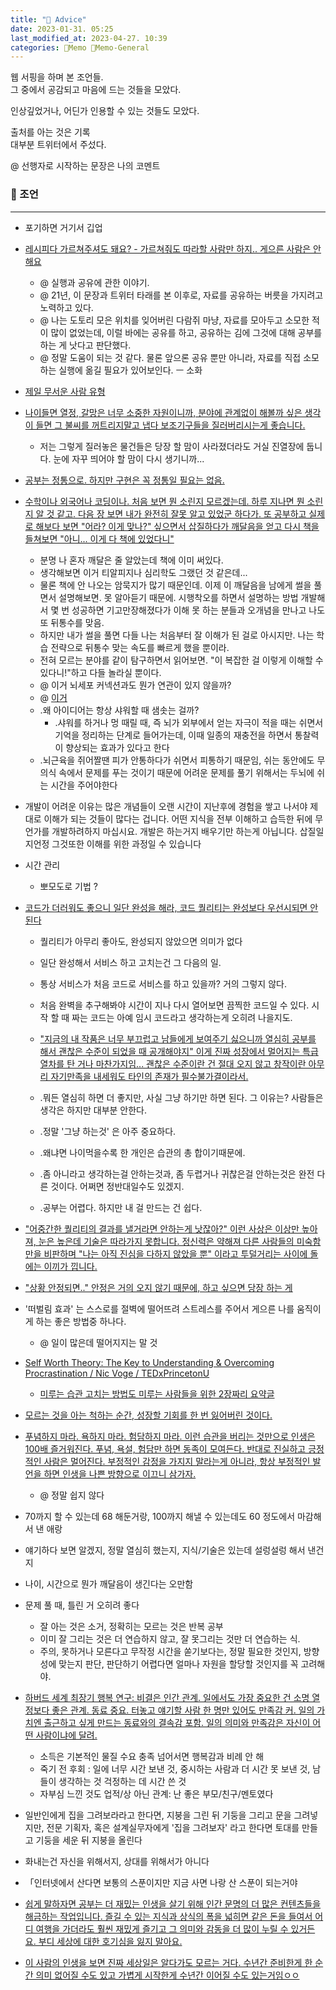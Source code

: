 ```yaml
---
title: "🥑 Advice"
date: 2023-01-31. 05:25
last_modified_at: 2023-04-27. 10:39
categories: 🌳Memo 🥑Memo-General
---
```


웹 서핑을 하며 본 조언들.  
그 중에서 공감되고 마음에 드는 것들을 모았다.  

인상깊었거나, 어딘가 인용할 수 있는 것들도 모았다.  

출처를 아는 것은 기록  
대부분 트위터에서 주섰다.  

@ 선행자로 시작하는 문장은 나의 코멘트  

### 💎 조언

---

- 포기하면 거기서 깁업

- [레시피다 가르쳐주셔도 돼요? - 가르쳐줘도 따라할 사람만 하지.. 게으른 사람은 안해요](https://twitter.com/shinhh/status/1130487542527201280?s=20&t=0h_SDnsL-l-tNqpxp3XCrA)
  - @ 실행과 공유에 관한 이야기.  
  - @ 21년, 이 문장과 트위터 타래를 본 이후로, 자료를 공유하는 버릇을 가지려고 노력하고 있다.  
  - @ 나는 도토리 모은 위치를 잊어버린 다람쥐 마냥, 자료를 모아두고 소모한 적이 많이 없었는데, 이럴 바에는  공유를 하고, 공유하는 김에 그것에 대해 공부를 하는 게 낫다고 판단했다.  
  - @ 정말 도움이 되는 것 같다. 물론 앞으론 공유 뿐만 아니라, 자료를 직접 소모하는 실행에 옮길 필요가 있어보인다. ㅡ 소화  

- [제일 무서운 사람 유형](https://twitter.com/WkfxjfrP/status/1322787425224069120?s=20&t=0h_SDnsL-l-tNqpxp3XCrA)

- [나이들면 열정, 갈망은 너무 소중한 자원이니까, 분야에 관계없이 해볼까 싶은 생각이 들면 그 불씨를 꺼트리지말고 냅다 보조기구들을 질러버리시는게 좋습니다.](https://twitter.com/DungeonKim/status/1140091042303098880?s=20&t=0h_SDnsL-l-tNqpxp3XCrA)
  - 저는 그렇게 질러놓은 물건들은 당장 할 맘이 사라졌더라도 거실 진열장에 둡니다. 눈에 자꾸 띄어야 할 맘이 다시 생기니까...

- [공부는 정통으로. 하지만 구현은 꼭 정통일 필요는 없음.](https://twitter.com/JPcorps/status/1415699915498393601?s=20&t=0h_SDnsL-l-tNqpxp3XCrA)

- [수학이나 외국어나 코딩이나. 처음 보면 뭔 소린지 모르겠는데. 하루 지나면 뭔 소린지 알 것 같고. 다음 장 보면 내가 완전히 잘못 알고 있었군 하다가. 또 공부하고 실제로 해보다 보면 "어라? 이게 맞나?" 싶으면서 삽질하다가 깨달음을 얻고 다시 책을 들쳐보면 "아니... 이게 다 책에 있었다니"](https://twitter.com/stelo_kim/status/1448778418393284608?s=20&t=0h_SDnsL-l-tNqpxp3XCrA)
  - 분명 나 혼자 깨달은 줄 알았는데 책에 이미 써있다.  
  - 생각해보면 이거 티알피지나 심리학도 그랬던 것 같은데...  
  - 물론 책에 안 나오는 암묵지가 많기 때문인데. 이제 이 깨달음을 남에게 썰을 풀면서 설명해보면. 못 알아듣기 때문에. 시행착오를 하면서 설명하는 방법 개발해서 몇 번 성공하면 기고만장해졌다가 이해 못 하는 분들과 오개념을 만나고 나도 또 뒤통수를 맞음.  
  - 하지만 내가 썰을 풀면 다들 나는 처음부터 잘 이해가 된 걸로 아시지만. 나는 학습 전략으로 뒤통수 맞는 속도를 빠르게 했을 뿐이라.  
  - 전혀 모르는 분야를 같이 탐구하면서 읽어보면. "이 복잡한 걸 이렇게 이해할 수 있다니!"하고 다들 놀라실 뿐이다.
  - @ 이거 뇌세포 커넥션과도 뭔가 연관이 있지 않을까?
  - @ [이거](https://twitter.com/konstructivizm/status/1619247837233160192?s=20&t=wFo20YFQODQgHpo3xnoukA)
  - .왜 아이디어는 항상 샤워할 때 샘솟는 걸까?  
    - .샤워를 하거나 멍 때릴 때, 즉 뇌가 외부에서 얻는 자극이 적을 때는 쉬면서 기억을 정리하는 단계로 들어가는데, 이때 일종의 재충전을 하면서 통찰력이 향상되는 효과가 있다고 한다  
  - .뇌근육을 쥐어짤땐 피가 안통하다가 쉬면서 피통하기 때문임, 쉬는 동안에도 무의식 속에서 문제를 푸는 것이기 때문에 어려운 문제를 풀기 위해서는 두뇌에 쉬는 시간을 주어야한다

- 개발이 어려운 이유는 많은 개념들이 오랜 시간이 지난후에 경험을 쌓고 나서야 제대로 이해가 되는 것들이 많다는 겁니다. 어떤 지식을 전부 이해하고 습득한 뒤에 무언가를 개발하려하지 마십시요. 개발은 하는거지 배우기만 하는게 아닙니다. 삽질일 지언정 그것또한 이해를 위한 과정일 수 있습니다

- 시간 관리
  - 뽀모도로 기법 ?

- [코드가 더러워도 좋으니 일단 완성을 해라, 코드 퀄리티는 완성보다 우선시되면 안된다](https://twitter.com/_Hoto_Cocoa_/status/1451575511587557376?s=20&t=0h_SDnsL-l-tNqpxp3XCrA)
  - 퀄리티가 아무리 좋아도, 완성되지 않았으면 의미가 없다
  - 일단 완성해서 서비스 하고 고치는건 그 다음의 일.
  - 통상 서비스가 처음 코드로 서비스를 하고 있을까? 거의 그렇지 않다.
  - 처음 완벽을 추구해봐야 시간이 지나 다시 열어보면 끔찍한 코드일 수 있다. 시작 할 때 짜는 코드는 아예 임시 코드라고 생각하는게 오히려 나을지도.
  - ["지금의 내 작품은 너무 부끄럽고 남들에게 보여주기 싫으니까 열심히 공부를 해서 괜찮은 수준이 되었을 때 공개해야지" 이게 진짜 성장에서 멀어지는 특급 열차를 탄 거나 마찬가지임... 괜찮은 수준이란 건 절대 오지 않고 창작이란 아무리 자기만족을 내세워도 타인의 존재가 필수불가결이라서.](https://twitter.com/I_MINU_/status/1667135640138555392?s=20)

  - .뭐든 열심히 하면 더 좋지만, 사실 그냥 하기만 하면 된다. 그 이유는? 사람들은 생각은 하지만 대부분 안한다.
  - .정말 '그냥 하는것' 은 아주 중요하다.
  - .왜냐면 나이먹을수록 한 개인은 습관의 총 합이기때문에.
  - .좀 아니라고 생각하는걸 안하는것과, 좀 두렵거나 귀찮은걸 안하는것은 완전 다른 것이다. 어쩌면 정반대일수도 있겠지.
  - .공부는 어렵다. 하지만 내 걸 만드는 건 쉽다.

- ["어중간한 퀄리티의 결과를 낼거라면 안하는게 낫잖아?" 이런 사상은 이상만 높아져, 눈은 높은데 기술은 따라가지 못합니다. 정신력은 약해져 다른 사람들의 미숙함만을 비판하며 "나는 아직 진심을 다하지 않았을 뿐" 이라고 투덜거리는 사이에 돌에는 이끼가 낍니다.](https://twitter.com/jima_japanese/status/1508001738233561090?s=20&t=6OrpB8hwWz-erqS0iFftQQ)

- ["상황 안정되면.." 안정은 거의 오지 않기 때문에, 하고 싶으면 당장 하는 게](https://twitter.com/jima_japanese/status/1512354520746975233?s=20&t=6OrpB8hwWz-erqS0iFftQQ)

- '떠벌림 효과' 는 스스로를 절벽에 떨어뜨려 스트레스를 주어서 게으른 나를 움직이게 하는 좋은 방법중 하나다.
  - @ 일이 많은데 떨어지지는 말 것

- [Self Worth Theory: The Key to Understanding & Overcoming Procrastination / Nic Voge / TEDxPrincetonU](https://youtu.be/52lZmIafep4)
  - [미루는 습관 고치는 방법도 미루는 사람들을 위한 2장짜리 요약글](https://twitter.com/wildcatclub_/status/1450318153230143491?s=20&t=0h_SDnsL-l-tNqpxp3XCrA)

- [모르는 것을 아는 척하는 순간, 성장할 기회를 한 번 잃어버린 것이다.](https://twitter.com/JbeeLjyhanll/status/1579761326968434688?s=20&t=6OrpB8hwWz-erqS0iFftQQ)

- [푸념하지 마라. 욕하지 마라. 험담하지 마라. 이런 습관을 버리는 것만으로 인생은 100배 즐거워진다. 푸념, 욕설, 험담만 하면 동족이 모여든다. 반대로 진실하고 긍정적인 사람은 멀어진다. 부정적인 감정을 가지지 말라는게 아니라, 항상 부정적인 발언을 하면 인생을 나쁜 방향으로 이끄니 삼가자.](https://twitter.com/jima_japanese/status/1563372603208654849?s=20&t=6OrpB8hwWz-erqS0iFftQQ)
  - @ 정말 쉽지 않다

- 70까지 할 수 있는데 68 해둔거랑, 100까지 해낼 수 있는데도 60 정도에서 마감해서 낸 애랑
- 얘기하다 보면 알겠지, 정말 열심히 했는지, 지식/기술은 있는데 설렁설렁 해서 낸건지

- 나이, 시간으로 뭔가 깨달음이 생긴다는 오만함

- 문제 풀 때, 틀린 거 오히려 좋다
  - 잘 아는 것은 소거, 정확히는 모르는 것은 반복 공부
  - 이미 잘 그리는 것은 더 연습하지 않고, 잘 못그리는 것만 더 연습하는 식.
  - 주의, 못하거나 모른다고 무작정 시간을 쏟기보다는, 정말 필요한 것인지, 방향성에 맞는지 판단, 판단하기 어렵다면 얼마나 자원을 할당할 것인지를 꼭 고려해야.

- [하버드 세계 최장기 행복 연구: 비결은 인간 관계. 일에서도 가장 중요한 건 소명 열정보다 좋은 관계. 동료 중요. 터놓고 얘기할 사람 한 명만 있어도 만족감 커. 일의 가치엔 출근하고 싶게 만드는 동료와의 결속감 포함. 일의 의미와 만족감은 자신이 어떤 사람이냐에 달려.](https://hbr.org/podcast/2023/01/work-insights-from-the-worlds-longest-happiness-study)
  - 소득은 기본적인 물질 수요 충족 넘어서면 행복감과 비례 안 해
  - 죽기 전 후회 : 일에 너무 시간 보낸 것, 중시하는 사람과 더 시간 못 보낸 것, 남들이 생각하는 것 걱정하는 데 시간 쓴 것
  - 자부심 느낀 것도 업적/상 아닌 관계: 난 좋은 부모/친구/멘토였다

- 일반인에게 집을 그려보라라고 한다면, 지붕을 그린 뒤 기둥을 그리고 문을 그려넣지만, 전문 기획자, 혹은 설계실무자에게 '집을 그려보자' 라고 한다면 토대를 만들고 기둥을 세운 뒤 지붕을 올린다  

- 화내는건 자신을 위해서지, 상대를 위해서가 아니다

- 「인터넷에서 산다면 보통의 스푼이지만 지금 사면 나랑 산 스푼이 되는거야

- [쉽게 말하자면 공부는 더 재밌는 인생을 살기 위해 인간 문명의 더 많은 컨텐츠들을 해금하는 작업입니다. 즐길 수 있는 지식과 상식의 폭을 넓히면 같은 돈을 들여서 어디 여행을 가더라도 훨씬 재밌게 즐기고 그 의미와 감동을 더 많이 누릴 수 있거든요. 부디 세상에 대한 호기심을 잃지 말아요.](https://twitter.com/casuarius14th/status/1642513296405434374?s=20)

- [이 사람의 인생을 보면 진짜 세상일은 알다가도 모르는 거다. 수년간 준비한게 한 순간 의미 없어질 수도 있고 가볍게 시작한게 수년간 이어질 수도 있는거임ㅇㅇ](https://twitter.com/racuncore/status/1677705506520178688?s=20)